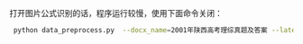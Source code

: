 打开图片公式识别的话，程序运行较慢，使用下面命令关闭：
```bash
 python data_preprocess.py  --docx_name=2001年陕西高考理综真题及答案 --latex=off > log.txt